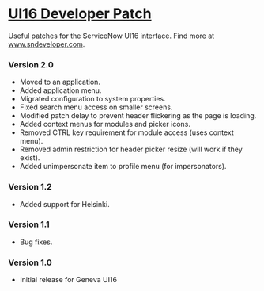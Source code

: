 # [UI16 Developer Patch](https://github.com/sn-developer/UI16-Developer-Patch)
Useful patches for the ServiceNow UI16 interface. Find more at www.sndeveloper.com.

### Version 2.0
* Moved to an application.
* Added application menu.
* Migrated configuration to system properties.
* Fixed search menu access on smaller screens.
* Modified patch delay to prevent header flickering as the page is loading.
* Added context menus for modules and picker icons.
* Removed CTRL key requirement for module access (uses context menu).
* Removed admin restriction for header picker resize (will work if they exist).
* Added unimpersonate item to profile menu (for impersonators).

### Version 1.2
* Added support for Helsinki.

### Version 1.1
* Bug fixes.

### Version 1.0
* Initial release for Geneva UI16